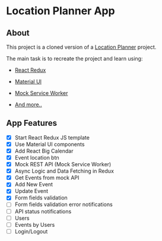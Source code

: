 # Location Planner App

## About

This project is a cloned version of a [Location Planner](https://github.com/uoshvis/location-planner) project.

The main task is to recreate the project and learn using:

- [React Redux](https://react-redux.js.org/)

- [Material UI](https://mui.com/)

- [Mock Service Worker](https://mswjs.io/docs/getting-started/mocks)

- [And more..](https://stackoverflow.com/)

## App Features

- [x] Start React Redux JS template
- [x] Use Material UI components
- [x] Add React Big Calendar
- [x] Event location btn
- [x] Mock REST API (Mock Service Worker)
- [x] Async Logic and Data Fetching in Redux
- [x] Get Events from mock API
- [x] Add New Event
- [x] Update Event
- [x] Form fields validation
- [ ] Form fields validation error notifications
- [ ] API status notifications
- [ ] Users
- [ ] Events by Users
- [ ] Login/Logout
